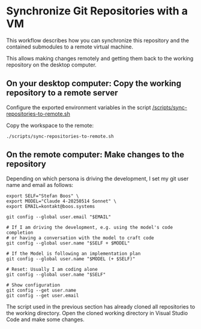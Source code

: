 # Synchronize Git Repositories with a VM

This workflow describes how you can synchronize this repository and the contained submodules to a remote virtual machine.

This allows making changes remotely and getting them back to the working repository on the desktop computer.

## On your desktop computer: Copy the working repository to a remote server

Configure the exported environment variables in the script [/scripts/sync-repositories-to-remote.sh](../scripts/sync-repositories-to-remote.sh)

Copy the workspace to the remote:

```shell
./scripts/sync-repositories-to-remote.sh
```

## On the remote computer: Make changes to the repository

Depending on which persona is driving the development, I set my git user name and email as follows:

```shell
export SELF="Stefan Boos" \
export MODEL="Claude 4-20250514 Sonnet" \
export EMAIL=kontakt@boos.systems

git config --global user.email "$EMAIL"

# If I am driving the development, e.g. using the model's code completion
# or having a conversation with the model to craft code
git config --global user.name "$SELF + $MODEL"

# If the Model is following an implementation plan
git config --global user.name "$MODEL (+ $SELF)"

# Reset: Usually I am coding alone
git config --global user.name "$SELF"
```

```shell
# Show configuration
git config --get user.name
git config --get user.email
```

The script used in the previous section has already cloned all repositories to the working directory. Open the cloned working directory in Visual Studio Code and make some changes.
